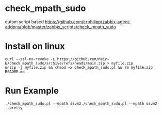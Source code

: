 # check_mpath_sudo
cutom script based https://github.com/crphilipp/zabbix-agent-addons/blob/master/zabbix_scripts/check_mpath_sudo
# Install on linux
```
curl --ssl-no-revoke -L https://github.com/Meir-E/check_mpath_sudo/archive/refs/heads/main.zip > myfile.zip
unzip -j myfile.zip && chmod +x check_mpath_sudo.pl && rm myfile.zip README.md
```
# Run Example
```
./check_mpath_sudo.pl --mpath ssvm2./check_mpath_sudo.pl --mpath ssvm2  --pretty
```
